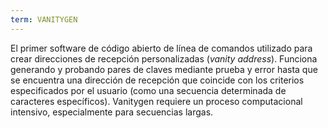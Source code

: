 ```yaml
---
term: VANITYGEN
---
```


El primer software de código abierto de línea de comandos utilizado para crear direcciones de recepción personalizadas (*vanity address*). Funciona generando y probando pares de claves mediante prueba y error hasta que se encuentra una dirección de recepción que coincide con los criterios especificados por el usuario (como una secuencia determinada de caracteres específicos). Vanitygen requiere un proceso computacional intensivo, especialmente para secuencias largas.